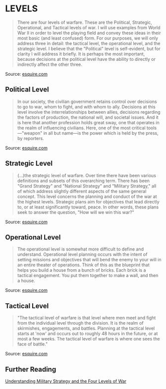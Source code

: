 # LEVELS
> There are four levels of warfare. These are the Political, Strategic, Operational, and Tactical levels of war. I will use examples from World War II in order to level the playing field and convey these ideas in their most basic (and least confused) form. For our purposes, we will only address three in detail: the tactical level, the operational level, and the strategic level. I believe that the "Political" level is self-evident, but for clarity I will address it briefly. It is perhaps the most important, because decisions at the political level have the ability to directly or indirectly affect the other three.

Source: [esquire.com](http://www.esquire.com/news-politics/politics/news/a39985/four-levels-of-war/)

## Political Level
> In our society, the civilian government retains control over decisions to go to war, whom to fight, and with whom to ally. Decisions at this level involve the interrelationships between allies, decisions regarding the factors of production, the national will, and societal issues. And it is here that another profession holds great sway, one that operates in the realm of influencing civilians. Here, one of the most critical tools—"weapon" in all but name—is the power which is held by the press, by reporters.

Source: [esquire.com](http://www.esquire.com/news-politics/politics/news/a39985/four-levels-of-war/)

## Strategic Level
> (...)the strategic level of warfare. Over time there have been various definitions and subsets of this overarching term. There has been "Grand Strategy" and "National Strategy" and "Military Strategy," all of which address slightly different aspects of the same general concept. This level concerns the planning and conduct of the war at the highest levels. Strategic plans aim for objectives that lead directly to, or at least significantly toward, peace. In other words, these plans seek to answer the question, "How will we win this war?"

Source: [esquire.com](http://www.esquire.com/news-politics/politics/news/a39985/four-levels-of-war/)

## Operational Level
> The operational level is somewhat more difficult to define and understand. Operational level planning occurs with the intent of setting missions and objectives that will bend the enemy to your will in an entire theater of operations. Think of this as the blueprint that helps you build a house from a bunch of bricks. Each brick is a tactical engagement. You put them together to make a wall, and then a house.

Source: [esquire.com](http://www.esquire.com/news-politics/politics/news/a39985/four-levels-of-war/)

## Tactical Level
> "The tactical level of warfare is that level where men meet and fight from the individual level through the division. It is the realm of skirmishes, engagements, and battles. Planning at the tactical level starts at 'now' and occurs out to roughly 48 hours in the future, or at most a few weeks. The tactical level of warfare is where one sees the face of battle."

Source: [esquire.com](http://www.esquire.com/news-politics/politics/news/a39985/four-levels-of-war/)

## Further Reading
[Understanding Military Strategy and the Four Levels of War](http://www.esquire.com/news-politics/politics/news/a39985/four-levels-of-war/)

